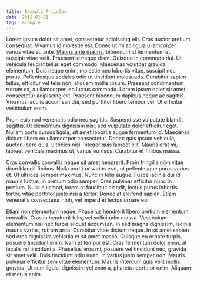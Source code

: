```yaml
---
title: Example Articlee
date: 2012-01-01
tags: example
---
```


Lorem ipsum dolor sit amet, consectetur adipiscing elit. Cras auctor pretium consequat. Vivamus id molestie est. Donec ut mi ac ligula ullamcorper varius vitae eu ante. [Mauris ante mauris](http://reddit.com), bibendum id fermentum et, suscipit vitae velit. Praesent id neque diam. Quisque in commodo dui. Ut vehicula feugiat tellus eget commodo. Maecenas volutpat gravida elementum. Duis neque enim, molestie nec lobortis vitae, suscipit nec purus. Pellentesque sodales odio ut tincidunt malesuada. Curabitur sapien tellus, efficitur vel felis non, aliquam mollis ipsum. Praesent condimentum rutrum ex, a ullamcorper leo luctus commodo. Lorem ipsum dolor sit amet, consectetur adipiscing elit. Praesent bibendum dapibus neque ac sagittis. Vivamus iaculis accumsan dui, sed porttitor libero tempor vel. Ut efficitur vestibulum enim.

Proin euismod venenatis odio nec sagittis. Suspendisse vulputate blandit sagittis. Ut elementum dignissim nisl, sed vulputate dolor efficitur eget. Nullam porta cursus ligula, sit amet lobortis augue fermentum id. Maecenas dictum libero eu ullamcorper consectetur. Donec quis ipsum vehicula, auctor libero quis, ultricies nisl. Integer quis laoreet elit. Mauris erat mi, laoreet vehicula maximus ut, varius eu risus. Curabitur et finibus massa.

Cras convallis convallis [neque sit amet hendrerit](http://google.com). Proin fringilla nibh vitae diam blandit finibus. Nulla porttitor varius erat, ut pellentesque purus varius et. Ut ultrices semper maximus. Nunc in felis augue. Fusce lacinia dui id mauris luctus, in pretium odio semper. Cras pulvinar efficitur nunc in pretium. Nulla euismod, lorem at faucibus blandit, lectus purus lobortis tortor, vitae porttitor justo nisi a tortor. Donec at eleifend sapien. Etiam venenatis consectetur nibh, vel imperdiet lectus ornare eu.

Etiam non elementum neque. Phasellus hendrerit libero pretium elementum convallis. Cras in hendrerit felis, vel sollicitudin massa. Vestibulum elementum nisi nec turpis aliquet accumsan. In sed magna dignissim, lacinia mauris varius, rutrum arcu. Curabitur vitae dictum neque. In sit amet sapien sed eros dignissim vehicula et sit amet massa. Quisque eu ornare turpis, posuere tincidunt enim. Nam et tempor est. Cras fermentum dolor enim, at iaculis mi tincidunt a. Phasellus eros mi, posuere vel tincidunt nec, gravida sit amet velit. Duis tincidunt odio nunc, in varius justo semper non. Mauris pulvinar efficitur sem vitae elementum. Mauris interdum quis velit mollis gravida. Ut sem ligula, dignissim vel enim a, pharetra porttitor enim. Aliquam et metus enim.
